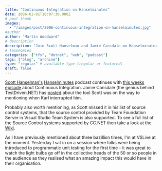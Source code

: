 ```yaml
---
title: "Continuous Integration on Hanselminutes"
date: 2006-02-01T16:07:30.000Z
# post thumb
images:
  - "/images/post/2006-continuous-integration-on-hanselminutes.jpg"
#author
author: "Martin Woodward"
# description
description: "Join Scott Hanselman and Jamie Cansdale on Hanselminutes as they explore the significance of Continuous Integration in modern software development."
# Taxonomies
categories: ["tfs", "dotnet", "web", "podcast"]
tags: ["blog", "archive"]
type: "regular" # available type (regular or featured)
draft: false
---
```


[Scott Hanselman's](http://www.hanselman.com/blog/) [Hanselminutes](http://www.hanselminutes.com/) podcast continues with [this weeks episode](http://weblogs.asp.net/nunitaddin/archive/2006/02/01/437051.aspx) about Continuous Integration. Jamie Cansdale (the genius behind TestDriven.NET) has [posted](http://weblogs.asp.net/nunitaddin/archive/2006/02/01/437051.aspx) about the tool Scott was on the way to mentioning when Karl interrupted him.

Probably also worth mentioning, as Scott missed it in his list of source control systems, that the source control provided by Team Foundation Server in Visual Studio Team System is also supported. To see a full list of the Source Control systems supported by CC.NET then take a look at the [Wiki](http://confluence.public.thoughtworks.org/display/CCNET/Source+Control+Blocks).

As I have previously mentioned about three bazillion times, I'm at VSLive at the moment. Yesterday I sat in on a session where folks were being introduced to programmatic unit testing for the first time - it was great to watch the light bulbs go off in the collective heads of the 50 or so people in the audience as they realised what an amazing impact this would have in their organisation.

